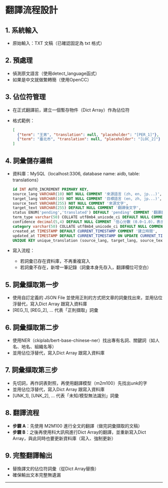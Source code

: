 ﻿# 翻譯流程設計

## 1. 系統輸入

-   原始輸入：TXT 文稿（已確認固定為 txt 格式）

## 2. 預處理

- 	偵測原文語言（使用detect_language函式）
-   如果是中文就做繁轉簡（使用OpenCC）

## 3. 佔位符管理

-   在正式翻譯前，建立一個暫存物件（Dict Array）作為佔位符

-   格式範例：

    ``` json
    [
      {"term": "王男", "translation": null, "placeholder": "[PER_1]"},
      {"term": "臺北市", "translation": null, "placeholder": "[LOC_2]"}
    ]
    ```
    
## 4. 詞彙儲存邏輯

-   資料庫：MySQL（localhost:3306, database name: aidb, table: translations）
	
  	``` SQL
	id INT AUTO_INCREMENT PRIMARY KEY,
    source_lang VARCHAR(10) NOT NULL COMMENT '來源語言 (zh, en, jp...)',
    target_lang VARCHAR(10) NOT NULL COMMENT '目標語言 (en, zh, jp...)',
    source_text VARCHAR(255) NOT NULL COMMENT '來源文字',
    target_text VARCHAR(255) DEFAULT NULL COMMENT '翻譯後文字',
    status ENUM('pending','translated') DEFAULT 'pending' COMMENT '翻譯狀態',
    term_type varchar(50) COLLATE utf8mb4_unicode_ci DEFAULT NULL COMMENT '詞彙來源（正則,NER,UNK等分類）', 
    confidence decimal(5,4) DEFAULT NULL COMMENT '信心分數 (0.0~1.0)，表示翻譯可信度', 
    category varchar(50) COLLATE utf8mb4_unicode_ci DEFAULT NULL COMMENT '詞彙類型，例如: 人名, 地名, 組織名, 專有名詞等',
    created_at TIMESTAMP DEFAULT CURRENT_TIMESTAMP COMMENT '建立時間',
    updated_at TIMESTAMP DEFAULT CURRENT_TIMESTAMP ON UPDATE CURRENT_TIMESTAMP COMMENT '最後更新時間',
    UNIQUE KEY unique_translation (source_lang, target_lang, source_text)
    ```
   
-   寫入流程：
    -   若詞彙已存在資料庫，不再重複寫入
    -   若詞彙不存在，新增一筆記錄（詞彙本身先存入，翻譯欄位可空白）

## 5. 詞彙擷取第一步
-   使用自訂定義的 JSON File 並使用正則的方式把文章的詞彙找出來，並用佔位浮替代，寫入Dict Array 跟寫入資料庫
-   [REG_1], [REG_2], … 代表「正則擷取」詞彙

## 6. 詞彙擷取第二步
-   使用NER（ckiplab/bert-base-chinese-ner）找出專有名詞、關鍵詞（如人名、地名、組織名等）
-   並用佔位浮替代，寫入Dict Array 跟寫入資料庫

## 7. 詞彙擷取第三步
-   先切詞，再作詞表對照，再使用翻譯模型（m2m100）先找出unk的字
-   並用佔位浮替代，寫入Dict Array 跟寫入資料庫
-   [UNK_1], [UNK_2], … 代表「未知/模型無法識別」詞彙


## 8. 翻譯流程

-   **步驟 A**：先使用 M2M100 進行全文的翻譯（做完詞彙擷取的文稿）
-   **步驟 B**：之後再使用科大訊飛進行Dict Array的翻譯，並重新寫入Dict Array，與此同時也要更新資料庫（寫入、強制更新）


## 9. 完整翻譯輸出

-   替換譯文的佔位符詞彙（從Dict Array替換）
-   確保輸出文本完整無遺漏

------------------------------------------------------------------------
